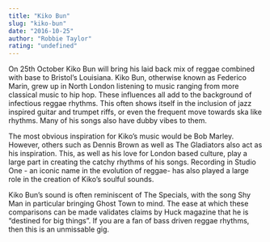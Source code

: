 ```yaml
---
title: "Kiko Bun"
slug: "kiko-bun"
date: "2016-10-25"
author: "Robbie Taylor"
rating: "undefined"
---
```


On 25th October Kiko Bun will bring his laid back mix of reggae combined with base to Bristol’s Louisiana. Kiko Bun, otherwise known as Federico Marin, grew up in North London listening to music ranging from more classical music to hip hop. These influences all add to the background of infectious reggae rhythms. This often shows itself in the inclusion of jazz inspired guitar and trumpet riffs, or even the frequent move towards ska like rhythms. Many of his songs also have dubby vibes to them.

The most obvious inspiration for Kiko’s music would be Bob Marley. However, others such as Dennis Brown as well as The Gladiators also act as his inspiration. This, as well as his love for London based culture, play a large part in creating the catchy rhythms of his songs. Recording in Studio One - an iconic name in the evolution of reggae- has also played a large role in the creation of Kiko’s soulful sounds.

Kiko Bun’s sound is often reminiscent of The Specials, with the song Shy Man in particular bringing Ghost Town to mind. The ease at which these comparisons can be made validates claims by Huck magazine that he is “destined for big things”. If you are a fan of bass driven reggae rhythms, then this is an unmissable gig.
